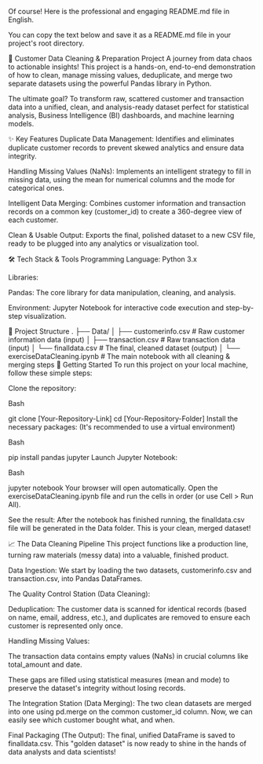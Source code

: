 Of course! Here is the professional and engaging README.md file in English.

You can copy the text below and save it as a README.md file in your project's root directory.

🚀 Customer Data Cleaning & Preparation Project
A journey from data chaos to actionable insights! This project is a hands-on, end-to-end demonstration of how to clean, manage missing values, deduplicate, and merge two separate datasets using the powerful Pandas library in Python.

The ultimate goal? To transform raw, scattered customer and transaction data into a unified, clean, and analysis-ready dataset perfect for statistical analysis, Business Intelligence (BI) dashboards, and machine learning models.

✨ Key Features
Duplicate Data Management: Identifies and eliminates duplicate customer records to prevent skewed analytics and ensure data integrity.

Handling Missing Values (NaNs): Implements an intelligent strategy to fill in missing data, using the mean for numerical columns and the mode for categorical ones.

Intelligent Data Merging: Combines customer information and transaction records on a common key (customer_id) to create a 360-degree view of each customer.

Clean & Usable Output: Exports the final, polished dataset to a new CSV file, ready to be plugged into any analytics or visualization tool.

🛠️ Tech Stack & Tools
Programming Language: Python 3.x

Libraries:

Pandas: The core library for data manipulation, cleaning, and analysis.

Environment: Jupyter Notebook for interactive code execution and step-by-step visualization.

📂 Project Structure
.
├── Data/
│   ├── customerinfo.csv      # Raw customer information data (input)
│   ├── transaction.csv       # Raw transaction data (input)
│   └── finalldata.csv        # The final, cleaned dataset (output)
│
└── exerciseDataCleaning.ipynb  # The main notebook with all cleaning & merging steps
🚦 Getting Started
To run this project on your local machine, follow these simple steps:

Clone the repository:

Bash

git clone [Your-Repository-Link]
cd [Your-Repository-Folder]
Install the necessary packages: (It's recommended to use a virtual environment)

Bash

pip install pandas jupyter
Launch Jupyter Notebook:

Bash

jupyter notebook
Your browser will open automatically. Open the exerciseDataCleaning.ipynb file and run the cells in order (or use Cell > Run All).

See the result: After the notebook has finished running, the finalldata.csv file will be generated in the Data folder. This is your clean, merged dataset!

📈 The Data Cleaning Pipeline
This project functions like a production line, turning raw materials (messy data) into a valuable, finished product.

Data Ingestion:
We start by loading the two datasets, customerinfo.csv and transaction.csv, into Pandas DataFrames.

The Quality Control Station (Data Cleaning):

Deduplication: The customer data is scanned for identical records (based on name, email, address, etc.), and duplicates are removed to ensure each customer is represented only once.

Handling Missing Values:

The transaction data contains empty values (NaNs) in crucial columns like total_amount and date.

These gaps are filled using statistical measures (mean and mode) to preserve the dataset's integrity without losing records.

The Integration Station (Data Merging):
The two clean datasets are merged into one using pd.merge on the common customer_id column. Now, we can easily see which customer bought what, and when.

Final Packaging (The Output):
The final, unified DataFrame is saved to finalldata.csv. This "golden dataset" is now ready to shine in the hands of data analysts and data scientists!
